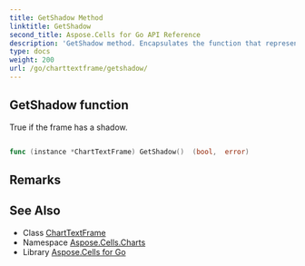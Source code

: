 ```yaml
---
title: GetShadow Method 
linktitle: GetShadow
second_title: Aspose.Cells for Go API Reference
description: 'GetShadow method. Encapsulates the function that represents getshadow in Go.'
type: docs
weight: 200
url: /go/charttextframe/getshadow/
---
```


## GetShadow function

True if the frame has a shadow.

```go

func (instance *ChartTextFrame) GetShadow()  (bool,  error) 

```

## Remarks


## See Also

* Class [ChartTextFrame](../)
* Namespace [Aspose.Cells.Charts](../../)
* Library [Aspose.Cells for Go](../../../)
